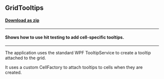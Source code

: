 ## GridTooltips
#### [Download as zip](https://downgit.github.io/#/home?url=https://github.com/GrapeCity/ComponentOne-WPF-Samples/tree/master/\NET_4.5.2\C1.WPF.FlexGrid\CS\GridToolTips)
____
#### Shows how to use hit testing to add cell-specific tooltips.
____
The application uses the standard WPF TooltipService to
create a tooltip attached to the grid.

It uses a custom CellFactory to attach tooltips to cells when
they are created.

